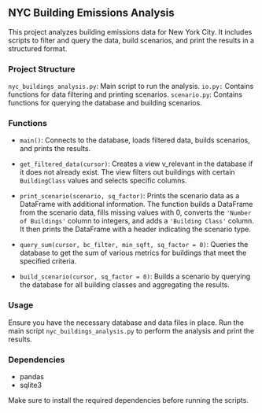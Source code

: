 ## NYC Building Emissions Analysis
This project analyzes building emissions data for New York City. It includes scripts to filter and query the data, build scenarios, and print the results in a structured format.

### Project Structure
`nyc_buildings_analysis.py`: Main script to run the analysis.
`io.py:` Contains functions for data filtering and printing scenarios.
`scenario.py`: Contains functions for querying the database and building scenarios.

### Functions
- `main()`: Connects to the database, loads filtered data, builds scenarios, and prints the results.

- `get_filtered_data(cursor)`: Creates a view v_relevant in the database if it does not already exist. The view filters out buildings with certain `BuildingClass` values and selects specific columns.

- `print_scenario(scenario, sq_factor)`: Prints the scenario data as a DataFrame with additional information. The function builds a DataFrame from the scenario data, fills missing values with 0, converts the `'Number of Buildings'` column to integers, and adds a `'Building Class'` column. It then prints the DataFrame with a header indicating the scenario type.

- `query_sum(cursor, bc_filter, min_sqft, sq_factor = 0)`: Queries the database to get the sum of various metrics for buildings that meet the specified criteria.

- `build_scenario(cursor, sq_factor = 0)`: Builds a scenario by querying the database for all building classes and aggregating the results.

### Usage
Ensure you have the necessary database and data files in place.
Run the main script `nyc_buildings_analysis.py` to perform the analysis and print the results.

### Dependencies
- pandas
- sqlite3

Make sure to install the required dependencies before running the scripts.
